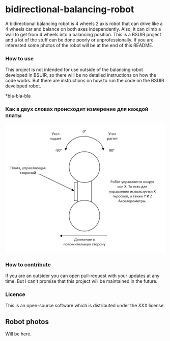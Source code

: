 # bidirectional-balancing-robot

A bidirectional balancing robot is 4 wheels 2 axis robot that can drive like a 4 wheels car and balance on both axes independently. Also, it can climb a wall to get from 4 wheels into a balancing position. This is a BSUIR project and a lot of the stuff can be done poorly or unprofessionally. If you are interested some photos of the robot will be at the end of this README.

### How to use

This project is not intended for use outside of the balancing robot developed in BSUIR, so there will be no detailed instructions on how the code works. But there are instructions on how to run the code on the BSUIR developed robot.

*bla-bla-bla

### Как в двух словах происходит измерение для каждой платы

![Иллюстрация к проекту](https://github.com/701lab/bidirectional-balancing-robot/blob/master/images/BR_base.jpg)



### How to contribute

If you are an outsider you can open pull-request with your updates at any time. But I can't promise that this project will be maintained in the future.


### Licence

This is an open-source software which is distributed under the ХХХ license.


## Robot photos

Will be here.
